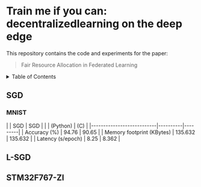# Train me if you can: decentralizedlearning on the deep edge

This repository contains the code and experiments for the paper:

> Fair Resource Allocation in Federated Learning

<!-- TABLE OF CONTENTS -->
<details>
  <summary>Table of Contents</summary>
  <ol>
    <li><a href="#SGD">SGD</a></li>
    <li><a href="#L-SGD">L-SGD</a></li>
    <li><a href="#STM32F767-ZI">STM32F767-ZI</a></li>
    <li><a href="#contact">Contact</a></li>
  </ol>
</details>


## SGD
### MNIST
|                           |    SGD   |   SGD   |
|                           | (Python) |   (C)   |
|---------------------------|----------|---------|
|        Accuracy (%)       |   94.76  |  90.65  |
| Memory footprint (KBytes) |  135.632 | 135.632 |
|     Latency (s/epoch)     |   8.25   |  8.362  |

## L-SGD

## STM32F767-ZI
